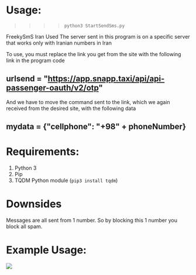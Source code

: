 # Usage:

>> >>  `python3 StartSendSms.py`



FreekySmS Iran Used
 The server sent in this program is on a specific server that works only with Iranian numbers in Iran

 To use, you must replace the link you get from the site with the following link in the program code

## urlsend = "https://app.snapp.taxi/api/api-passenger-oauth/v2/otp"

 And we have to move the command sent to the link, which we again received from the desired site, with the following data

##  mydata = {"cellphone": "+98" + phoneNumber}
 


# Requirements:

1. Python 3
2. Pip
3. TQDM Python module (`pip3 install tqdm`)




# Downsides

Messages are all sent from 1 number. So by blocking this 1 number you block all spam.

# Example Usage:

![](/imgs/test.jpg)






